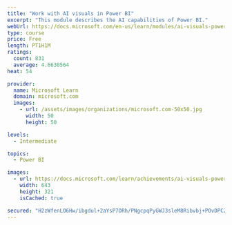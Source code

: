 ```yaml
---
title: "Work with AI visuals in Power BI"
excerpt: "This module describes the AI capabilities of Power BI."
webUrl: https://docs.microsoft.com/en-us/learn/modules/ai-visuals-power-bi/
type: course
price: Free
length: PT1H1M
ratings:
  count: 831
  average: 4.6630564
heat: 54

provider:
  name: Microsoft Learn
  domain: microsoft.com
  images:
    - url: /assets/images/organizations/microsoft.com-50x50.jpg
      width: 50
      height: 50

levels:
  - Intermediate

topics:
  - Power BI

images:
  - url: https://docs.microsoft.com/learn/achievements/ai-visuals-power-bi-social.png
    width: 643
    height: 321
    isCached: true

secured: "H2zWfenLO6Hw/ibgdul+2aYsP7ORh/PNgcpqPyGWJ3sleM8Ribvbj+POvDPCZAVYHflbcDfN0z49Zbp4XfY0e6K7kmTQPTQCrWgdPb2VeRqNg3w+FEVeT2LITQXYGYo+tzqg/wO5ESMXR/Si4rAynubfIdPzcnjbj51brJMGSi6HkSJUEVcF9U5tIGUjvUjRdQE6UZclP8fwowVNop20iXIKkArW+a/3z6MdR3SpMesTUbs0jVQJoVNjqLWKrcmBxgO7vAYPimieGh8TR8C5r+bBYy1Be0vX80YD4rWZ0IM/THJ2gPGQ0oyafKnUggzN5Z7u/3BbMksDtkmeJMqiRbEkvJ5eyQ9pt16lUl9tVs/zU812UCBWt+RpwWdE0pFwEjtkjoNTOXCLP3ZSni+1Qv4vuYeIB711yCmdxqpIdTg=;tet6lw8BjJnzYQgpu1q3zg=="
---
```


